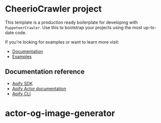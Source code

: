 # CheerioCrawler project

This template is a production ready boilerplate for developing with `PuppeteerCrawler`.
Use this to bootstrap your projects using the most up-to-date code.

If you're looking for examples or want to learn more visit:
- [Documentation](https://sdk.apify.com/docs/api/puppeteer-crawler) 
- [Examples](https://sdk.apify.com/docs/examples/puppeteer-crawler) 

## Documentation reference

- [Apify SDK](https://sdk.apify.com/)
- [Apify Actor documentation](https://docs.apify.com/actor)
- [Apify CLI](https://docs.apify.com/cli)
# actor-og-image-generator
